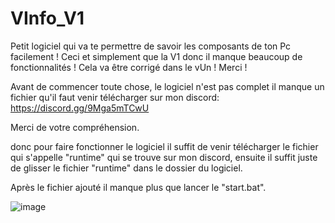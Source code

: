 # VInfo_V1

Petit logiciel qui va te permettre de savoir les composants de ton Pc facilement !
Ceci et simplement que la V1 donc il manque beaucoup de fonctionnalités !
Cela va être corrigé dans le vUn ! Merci !

Avant de commencer toute chose, le logiciel n'est pas complet il manque un fichier qu'il faut venir télécharger sur mon discord: https://discord.gg/9Mga5mTCwU

Merci de votre compréhension.

donc pour faire fonctionner le logiciel il suffit de venir télécharger le fichier qui s'appelle "runtime" qui se trouve sur mon discord, ensuite il suffit juste de glisser le fichier "runtime" dans le dossier du logiciel.

Après le fichier ajouté il manque plus que lancer le "start.bat".

![image](https://github.com/Zxldrok/VInfo_V1/assets/106545133/b5b1666e-0b2c-4483-a9db-8bb8b06f0bbe)
